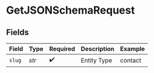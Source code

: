 # GetJSONSchemaRequest


## Fields

| Field              | Type               | Required           | Description        | Example            |
| ------------------ | ------------------ | ------------------ | ------------------ | ------------------ |
| `slug`             | *str*              | :heavy_check_mark: | Entity Type        | contact            |